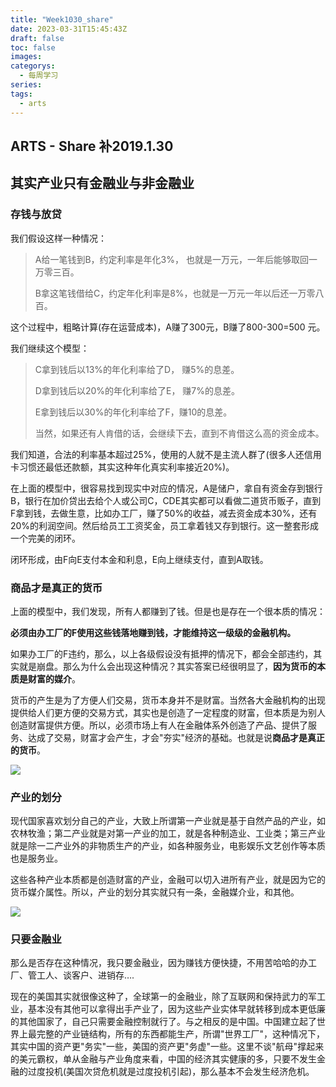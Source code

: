 ```yaml
---
title: "Week1030_share"
date: 2023-03-31T15:45:43Z
draft: false 
toc: false
images:
categorys:
  - 每周学习
series:
tags:
  - arts 
---
```


## ARTS - Share  补2019.1.30

## 其实产业只有金融业与非金融业

### 存钱与放贷

我们假设这样一种情况：

>  A给一笔钱到B，约定利率是年化3%， 也就是一万元，一年后能够取回一万零三百。
>
> B拿这笔钱借给C，约定年化利率是8%，也就是一万元一年以后还一万零八百。

这个过程中，粗略计算(存在运营成本)，A赚了300元，B赚了800-300=500 元。

我们继续这个模型：

> C拿到钱后以13%的年化利率给了D， 赚5%的息差。
>
> D拿到钱后以20%的年化利率给了E， 赚7%的息差。
>
> E拿到钱后以30%的年化利率给了F，赚10的息差。
>
> 当然，如果还有人肯借的话，会继续下去，直到不肯借这么高的资金成本。

我们知道，合法的利率基本超过25%，使用的人就不是主流人群了(很多人还信用卡习惯还最低还款额，其实这种年化真实利率接近20%)。

在上面的模型中，很容易找到现实中对应的情况，A是储户，拿自有资金存到银行B，银行在加价贷出去给个人或公司C，CDE其实都可以看做二道货币贩子，直到F拿到钱，去做生意，比如办工厂，赚了50%的收益，减去资金成本30%，还有20%的利润空间。然后给员工工资奖金，员工拿着钱又存到银行。这一整套形成一个完美的闭环。

闭环形成，由F向E支付本金和利息，E向上继续支付，直到A取钱。



### 商品才是真正的货币

上面的模型中，我们发现，所有人都赚到了钱。但是也是存在一个很本质的情况：

**必须由办工厂的F使用这些钱落地赚到钱，才能维持这一级级的金融机构。**

如果办工厂的F违约，那么，以上各级假设没有抵押的情况下，都会全部违约，其实就是崩盘。那么为什么会出现这种情况？其实答案已经很明显了，**因为货币的本质是财富的媒介**。

货币的产生是为了方便人们交易，货币本身并不是财富。当然各大金融机构的出现提供给人们更方便的交易方式，其实也是创造了一定程度的财富，但本质是为别人创造财富提供方便。所以，必须市场上有人在金融体系外创造了产品、提供了服务、达成了交易，财富才会产生，才会"夯实"经济的基础。也就是说**商品才是真正的货币**。

![](https://timgsa.baidu.com/timg?image&quality=80&size=b9999_10000&sec=1556735591223&di=c3fa979c66a742a5e1238d09cabb9bc0&imgtype=0&src=http%3A%2F%2Fwww.xinglico.com%2FUploadFiles%2FPictures%2Fliuying%2F2018_01%2F20180122152630_4207.jpg)



### 产业的划分

现代国家喜欢划分自己的产业，大致上所谓第一产业就是基于自然产品的产业，如农林牧渔；第二产业就是对第一产业的加工，就是各种制造业、工业类；第三产业就是除一二产业外的非物质生产的产业，如各种服务业，电影娱乐文艺创作等本质也是服务业。

这些各种产业本质都是创造财富的产业，金融可以切入进所有产业，就是因为它的货币媒介属性。所以，产业的划分其实就只有一条，金融媒介业，和其他。

![](https://timgsa.baidu.com/timg?image&quality=80&size=b9999_10000&sec=1556735639554&di=6b97c5405b932bc151eaaa926e7dd640&imgtype=0&src=http%3A%2F%2Fphotocdn.sohu.com%2F20151209%2FImg430530656.jpg)

### 只要金融业

那么是否存在这种情况，我只要金融业，因为赚钱方便快捷，不用苦哈哈的办工厂、管工人、谈客户、进销存….

现在的美国其实就很像这种了，全球第一的金融业，除了互联网和保持武力的军工业，基本没有其他可以拿得出手产业了，因为这些产业实体早就转移到成本更低廉的其他国家了，自己只需要金融控制就行了。与之相反的是中国。中国建立起了世界上最完整的产业链结构，所有的东西都能生产，所谓"世界工厂"，这种情况下，其实中国的资产更"务实"一些，美国的资产更"务虚"一些。这里不谈"航母"撑起来的美元霸权，单从金融与产业角度来看，中国的经济其实健康的多，只要不发生金融的过度投机(美国次贷危机就是过度投机引起)，那么基本不会发生经济危机。